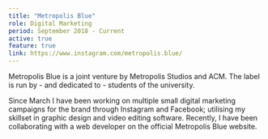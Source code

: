 ```yaml
---
title: "Metropolis Blue"
role: Digital Marketing
period: September 2018 - Current
active: true
feature: true
link: https://www.instagram.com/metropolis.blue/
---
```


Metropolis Blue is a joint venture by Metropolis Studios and ACM. The label is run by - and dedicated to - students of the university.

Since March I have been working on multiple small digital marketing campaigns for the brand through Instagram and Facebook; utilising my skillset in graphic design and video editing software. Recently, I have been collaborating with a web developer on the official Metropolis Blue website. 
